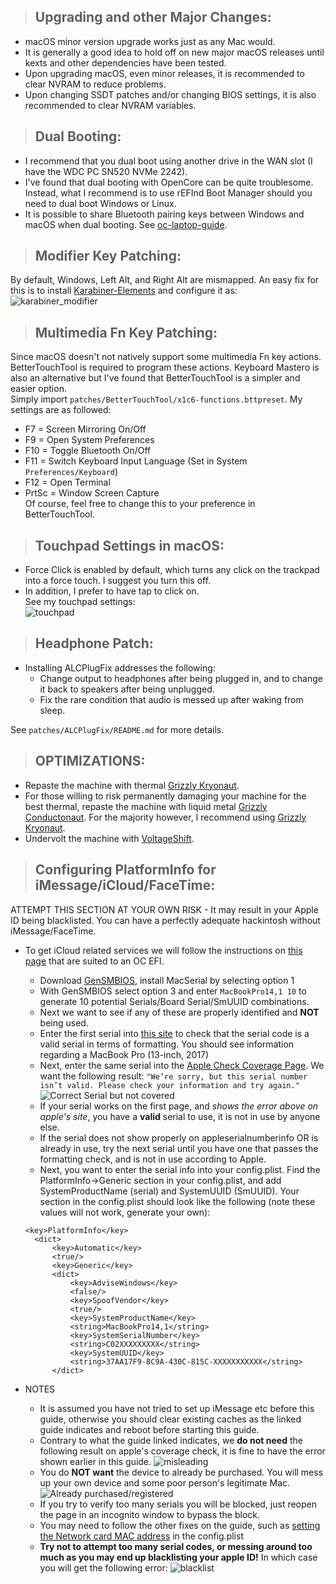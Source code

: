 > ## Upgrading and other Major Changes:

- macOS minor version upgrade works just as any Mac would.
- It is generally a good idea to hold off on new major macOS releases until kexts and other dependencies have been tested.
- Upon upgrading macOS, even minor releases, it is recommended to clear NVRAM to reduce problems.
- Upon changing SSDT patches and/or changing BIOS settings, it is also recommended to clear NVRAM variables.

> ## Dual Booting:

- I recommend that you dual boot using another drive in the WAN slot (I have the WDC PC SN520 NVMe 2242).
- I've found that dual booting with OpenCore can be quite troublesome. Instead, what I recommend is to use rEFInd Boot Manager should you need to dual boot Windows or Linux.
- It is possible to share Bluetooth pairing keys between Windows and macOS when dual booting. See [oc-laptop-guide](https://dortania.github.io/oc-laptop-guide/extras/dual-booting-with-bluetooth-devices.html).

> ## Modifier Key Patching:

By default, Windows, Left Alt, and Right Alt are mismapped. An easy fix for this is to install [Karabiner-Elements](https://karabiner-elements.pqrs.org/) and configure it as:  
![karabiner_modifier](https://github.com/tylernguyen/x1c6-hackintosh/blob/master/docs/assets/img/macOS%20Settings/karabiner_modifier.png)

> ## Multimedia Fn Key Patching:

Since macOS doesn't not natively support some multimedia Fn key actions. BetterTouchTool is required to program these actions. Keyboard Mastero is also an alternative but I've found that BetterTouchTool is a simpler and easier option.  
Simply import `patches/BetterTouchTool/x1c6-functions.bttpreset`. My settings are as followed:

- F7 = Screen Mirroring On/Off
- F9 = Open System Preferences
- F10 = Toggle Bluetooth On/Off
- F11 = Switch Keyboard Input Language (Set in System `Preferences/Keyboard`)
- F12 = Open Terminal
- PrtSc = Window Screen Capture  
  Of course, feel free to change this to your preference in BetterTouchTool.

> ## Touchpad Settings in macOS:

- Force Click is enabled by default, which turns any click on the trackpad into a force touch. I suggest you turn this off.
- In addition, I prefer to have tap to click on.  
  See my touchpad settings:  
  ![touchpad](https://github.com/tylernguyen/x1c6-hackintosh/blob/master/docs/assets/img/macOS%20Settings/touchpad.png)

> ## Headphone Patch:

- Installing ALCPlugFix addresses the following:
  - Change output to headphones after being plugged in, and to change it back to speakers after being unplugged.
  - Fix the rare condition that audio is messed up after waking from sleep.

See `patches/ALCPlugFix/README.md` for more details.

> ## OPTIMIZATIONS:

- Repaste the machine with thermal [Grizzly Kryonaut](https://www.thermal-grizzly.com/en/products/16-kryonaut-en).
- For those willing to risk permanently damaging your machine for the best thermal, repaste the machine with liquid metal [Grizzly Conductonaut](https://www.thermal-grizzly.com/produkte/25-conductonaut). For the majority however, I recommend using [Grizzly Kryonaut](https://www.thermal-grizzly.com/en/products/16-kryonaut-en).
- Undervolt the machine with [VoltageShift](https://github.com/sicreative/VoltageShift).

> ## Configuring PlatformInfo for iMessage/iCloud/FaceTime:

ATTEMPT THIS SECTION AT YOUR OWN RISK - It may result in your Apple ID being blacklisted. You can have a perfectly adequate hackintosh without iMessage/FaceTime.

- To get iCloud related services we will follow the instructions on [this page](https://khronokernel-2.gitbook.io/opencore-vanilla-desktop-guide/post-install/post-install/iservices) that are suited to an OC EFI.

  - Download [GenSMBIOS](https://github.com/corpnewt/GenSMBIOS), install MacSerial by selecting option 1
  - With GenSMBIOS select option 3 and enter `MacBookPro14,1 10` to generate 10 potential Serials/Board Serial/SmUUID combinations.
  - Next we want to see if any of these are properly identified and **NOT** being used.
  - Enter the first serial into [this site](http://www.appleserialnumberinfo.com/Desktop/index.php) to check that the serial code is a valid serial in terms of formatting. You should see information regarding a MacBook Pro (13-inch, 2017)
  - Next, enter the same serial into the [Apple Check Coverage Page](https://checkcoverage.apple.com/gb/en/). We want the following result: `"We’re sorry, but this serial number isn’t valid. Please check your information and try again."`
    ![Correct Serial but not covered](https://i.imgur.com/dvYcpHB.png)
  - If your serial works on the first page, and _shows the error above on apple's site_, you have a **valid** serial to use, it is not in use by anyone else.
  - If the serial does not show properly on appleserialnumberinfo OR is already in use, try the next serial until you have one that passes the formatting check, and is not in use according to Apple.
  - Next, you want to enter the serial info into your config.plist. Find the PlatformInfo->Generic section in your config.plist, and add SystemProductName (serial) and SystemUUID (SmUUID). Your section in the config.plist should look like the following (note these values will not work, generate your own):

  ```
  <key>PlatformInfo</key>
  	<dict>
  		<key>Automatic</key>
  		<true/>
  		<key>Generic</key>
  		<dict>
  			<key>AdviseWindows</key>
  			<false/>
  			<key>SpoofVendor</key>
  			<true/>
  			<key>SystemProductName</key>
  			<string>MacBookPro14,1</string>
  			<key>SystemSerialNumber</key>
  			<string>C02XXXXXXXXX</string>
  			<key>SystemUUID</key>
  			<string>37AA17F9-8C9A-430C-815C-XXXXXXXXXXX</string>
  		</dict>
  ```

- NOTES
  - It is assumed you have not tried to set up iMessage etc before this guide, otherwise you should clear existing caches as the linked guide indicates and reboot before starting this guide.
  - Contrary to what the guide linked indicates, we **do not need** the following result on apple's coverage check, it is fine to have the error shown earlier in this guide.
    ![misleading](https://i.imgur.com/oSLMqWa.png)
  - You do **NOT want** the device to already be purchased. You will mess up your own device and some poor person's legitimate Mac.
    ![Already purchased/registered](https://i.imgur.com/rh0r28T.png)
  - If you try to verify too many serials you will be blocked, just reopen the page in an incognito window to bypass the block.
  - You may need to follow the other fixes on the guide, such as [setting the Network card MAC address](https://khronokernel-2.gitbook.io/opencore-vanilla-desktop-guide/post-install/post-install/iservices#fixing-rom) in the config.plist
  - **Try not to attempt too many serial codes, or messing around too much as you may end up blacklisting your apple ID!** In which case you will get the following error:
    ![blacklist](https://i.imgur.com/ypDy99L.png)
